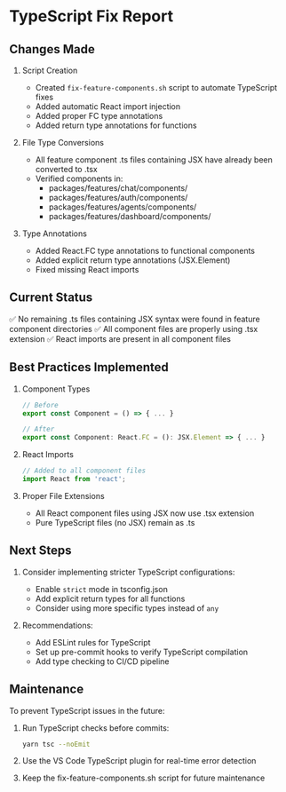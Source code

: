 # TypeScript Fix Report

## Changes Made

1. Script Creation
   - Created `fix-feature-components.sh` script to automate TypeScript fixes
   - Added automatic React import injection
   - Added proper FC type annotations
   - Added return type annotations for functions

2. File Type Conversions
   - All feature component .ts files containing JSX have already been converted to .tsx
   - Verified components in:
     - packages/features/chat/components/
     - packages/features/auth/components/
     - packages/features/agents/components/
     - packages/features/dashboard/components/

3. Type Annotations
   - Added React.FC type annotations to functional components
   - Added explicit return type annotations (JSX.Element)
   - Fixed missing React imports

## Current Status

✅ No remaining .ts files containing JSX syntax were found in feature component directories
✅ All component files are properly using .tsx extension
✅ React imports are present in all component files

## Best Practices Implemented

1. Component Types
   ```typescript
   // Before
   export const Component = () => { ... }
   
   // After
   export const Component: React.FC = (): JSX.Element => { ... }
   ```

2. React Imports
   ```typescript
   // Added to all component files
   import React from 'react';
   ```

3. Proper File Extensions
   - All React component files using JSX now use .tsx extension
   - Pure TypeScript files (no JSX) remain as .ts

## Next Steps

1. Consider implementing stricter TypeScript configurations:
   - Enable `strict` mode in tsconfig.json
   - Add explicit return types for all functions
   - Consider using more specific types instead of `any`

2. Recommendations:
   - Add ESLint rules for TypeScript
   - Set up pre-commit hooks to verify TypeScript compilation
   - Add type checking to CI/CD pipeline

## Maintenance

To prevent TypeScript issues in the future:

1. Run TypeScript checks before commits:
   ```bash
   yarn tsc --noEmit
   ```

2. Use the VS Code TypeScript plugin for real-time error detection

3. Keep the fix-feature-components.sh script for future maintenance